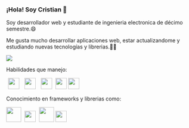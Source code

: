 ### ¡Hola! Soy Cristian 👋

Soy desarrollador web y estudiante de ingenieria electronica de décimo semestre.😄
<p>Me gusta mucho desarrollar aplicaciones web, estar actualizandome y estudiando nuevas tecnologías y librerias.🌱🔧</p>

<img src="https://i.gifer.com/YnA.gif">

Habilidades que manejo:

<p>
  <img src="https://cdn-icons-png.flaticon.com/512/5968/5968292.png" style="width:30px;margin:0px 5px;">
  <img src="https://upload.wikimedia.org/wikipedia/commons/thumb/6/61/HTML5_logo_and_wordmark.svg/512px-HTML5_logo_and_wordmark.svg.png" style="width:30px;margin:0px 5px;">
  <img src="https://upload.wikimedia.org/wikipedia/commons/thumb/6/62/CSS3_logo.svg/800px-CSS3_logo.svg.png" style="width:30px;margin:0px 5px;">
  
  <img src="https://upload.wikimedia.org/wikipedia/commons/thumb/2/27/PHP-logo.svg/2560px-PHP-logo.svg.png" style="width:30px;margin-bottom:3px">
  
  <img src="https://brandslogos.com/wp-content/uploads/images/large/arduino-logo-1.png" width="30">
</p>

Conocimiento en frameworks y librerias como:
<p>
  <img src="https://upload.wikimedia.org/wikipedia/commons/thumb/b/b2/Bootstrap_logo.svg/2560px-Bootstrap_logo.svg.png" style="width:40px;">
  <img src="https://cdn1.iconfinder.com/data/icons/programing-development-8/24/react_logo-512.png" width="30" style="margin:0px 5px">
  <img src="https://upload.wikimedia.org/wikipedia/commons/thumb/d/d5/Tailwind_CSS_Logo.svg/512px-Tailwind_CSS_Logo.svg.png?20230715030042" width="40">
  <img src="https://global.discourse-cdn.com/standard17/uploads/threejs/original/2X/e/e4f86d2200d2d35c30f7b1494e96b9595ebc2751.png" width="30">
</p>

<!--
**cristians-12/cristians-12** is a ✨ _special_ ✨ repository because its `README.md` (this file) appears on your GitHub profile.

Here are some ideas to get you started:

- 🔭 I’m currently working on ...
- 🌱 I’m currently learning ...
- 👯 I’m looking to collaborate on ...
- 🤔 I’m looking for help with ...
- 💬 Ask me about ...
- 📫 How to reach me: ...
- 😄 Pronouns: ...
- ⚡ Fun fact: ...
-->
